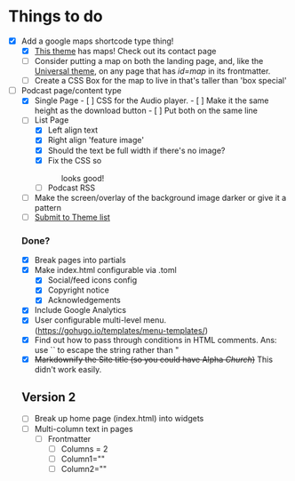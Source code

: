 # Things to do
- [x] Add a google maps shortcode type thing!
    * [x] [This theme](https://github.com/devcows/hugo-universal-theme) has maps! Check out its contact page
    - [ ] Consider putting a map on both the landing page, and, like the [Universal theme](https://github.com/devcows/hugo-universal-theme), on any page that has *id=map* in its frontmatter.
    - [ ] Create a CSS Box for the map to live in that's taller than 'box special'
- [ ] Podcast page/content type
    - [x] Single Page
          - [ ] CSS for the Audio player.
            - [ ] Make it the same height as the download button
            - [ ] Put both on the same line
    - [ ] List Page
      * [x] Left align text
      - [x] Right align 'feature image'
      - [x] Should the text be full width if there's no image?
      - [x] Fix the CSS so <ul class="pagination"> looks good!
    - [ ] Podcast RSS
- [ ] Make the screen/overlay of the background image darker or give it a pattern
- [ ] [Submit to Theme list](https://github.com/gohugoio/hugoThemes/blob/master/README.md)
### Done?
- [x] Break pages into partials
- [x] Make index.html configurable via .toml
  - [x] Social/feed icons config
  - [x] Copyright notice
  - [x] Acknowledgements
- [x] Include Google Analytics
- [x] User configurable multi-level menu. (https://gohugo.io/templates/menu-templates/)
- [x] Find out how to pass through conditions in HTML comments. Ans: use `` to escape the string rather than "
- [x] ~~Markdownify the Site title (so you could have Alpha *Church*)~~ This didn't work easily.

## Version 2

* [ ] Break up home page (index.html) into widgets
* [ ] Multi-column text in pages
  * [ ] Frontmatter
    * [ ] Columns = 2
    * [ ] Column1=""
    * [ ] Column2=""
